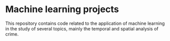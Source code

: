 # Machine learning projects

This repository contains code related to the application of machine learning in the study of several topics, mainly the temporal and spatial analysis of crime.
